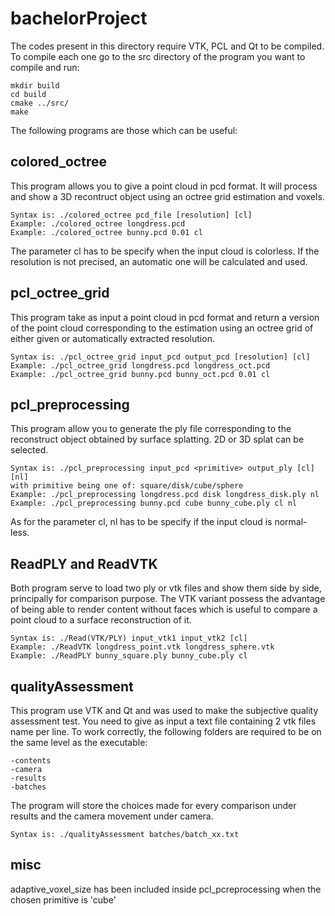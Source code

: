 # bachelorProject
The codes present in this directory require VTK, PCL and Qt to be compiled. To compile each one go to the src directory of the program you want to compile and run:

	mkdir build
	cd build
	cmake ../src/
	make
The following programs are those which can be useful:

## colored_octree
This program allows you to give a point cloud in pcd format. It will process and show a 3D recontruct object using an octree grid estimation and voxels.

	Syntax is: ./colored_octree pcd_file [resolution] [cl] 
	Example: ./colored_octree longdress.pcd 
	Example: ./colored_octree bunny.pcd 0.01 cl

The parameter cl has to be specify when the input cloud is colorless. If the resolution is not precised, an automatic one will be calculated and used.

## pcl_octree_grid
This program take as input a point cloud in pcd format and return a version of the point cloud corresponding to the estimation using an octree grid of either given or automatically extracted resolution.

	Syntax is: ./pcl_octree_grid input_pcd output_pcd [resolution] [cl] 
	Example: ./pcl_octree_grid longdress.pcd longdress_oct.pcd
	Example: ./pcl_octree_grid bunny.pcd bunny_oct.pcd 0.01 cl

## pcl_preprocessing
This program allow you to generate the ply file corresponding to the reconstruct object obtained by surface splatting. 2D or 3D splat can be selected. 

	Syntax is: ./pcl_preprocessing input_pcd <primitive> output_ply [cl] [nl] 
	with primitive being one of: square/disk/cube/sphere 
	Example: ./pcl_preprocessing longdress.pcd disk longdress_disk.ply nl 
	Example: ./pcl_preprocessing bunny.pcd cube bunny_cube.ply cl nl

As for the parameter cl, nl has to be specify if the input cloud is normal-less.

## ReadPLY and ReadVTK
Both program serve to load two ply or vtk files and show them side by side, principally for comparison purpose. The VTK variant possess the advantage of being able to render content without faces which is useful to compare a point cloud to a surface reconstruction of it.

	Syntax is: ./Read(VTK/PLY) input_vtk1 input_vtk2 [cl] 
	Example: ./ReadVTK longdress_point.vtk longdress_sphere.vtk 
	Example: ./ReadPLY bunny_square.ply bunny_cube.ply cl

## qualityAssessment
This program use VTK and Qt and was used to make the subjective quality assessment test. You need to give as input a text file containing 2 vtk files name per line. To work correctly, the following folders are required to be on the same level as the executable:

	-contents 
	-camera 
	-results 
	-batches

The program will store the choices made for every comparison under results and the camera movement under camera.

	Syntax is: ./qualityAssessment batches/batch_xx.txt

## misc
adaptive_voxel_size has been included inside pcl_pcreprocessing when the chosen primitive is 'cube'



